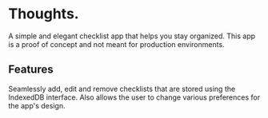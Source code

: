 # Thoughts.

A simple and elegant checklist app that helps you stay organized.
This app is a proof of concept and not meant for production environments.

## Features

Seamlessly add, edit and remove checklists that are stored using the IndexedDB interface.
Also allows the user to change various preferences for the app's design.

